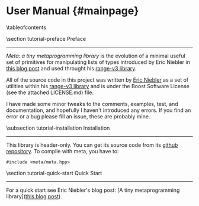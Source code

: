 User Manual       {#mainpage}
===========

\tableofcontents

\section tutorial-preface Preface

--------------------------------------------
*Meta: a tiny metaprogramming library* is the evolution of a minimal useful set
of primitives for manipulating lists of types introduced by Eric Niebler in
[this blog post](http://ericniebler.com/2014/11/13/tiny-metaprogramming-library/)
and used throught his
[range-v3 library](https://github.com/ericniebler/range-v3).

All of the source code in this project was written by
[Eric Niebler](https://github.com/ericniebler) as a set of utilities within his
[range-v3 library](https://github.com/ericniebler/range-v3) and is under the
Boost Software License (see the attached LICENSE.md) file.

I have made some minor tweaks to the comments, examples, test, and
documentation, and hopefully I haven't introduced any errors. If you find an
error or a bug please fill an issue, these are probably mine.

\subsection tutorial-installation Installation

--------------------------------------------
This library is header-only. You can get its source code from its
[github repository](https://github.com/gnzlbg/meta). To compile with
meta, you have to:

~~~~~~~{.cpp}
#include <meta/meta.hpp>
~~~~~~~

\section tutorial-quick-start Quick Start

--------------------------------------------

For a quick start see Eric Niebler's blog post:
[A tiny metaprogramming library]([this blog post](http://ericniebler.com/2014/11/13/tiny-metaprogramming-library/)).
